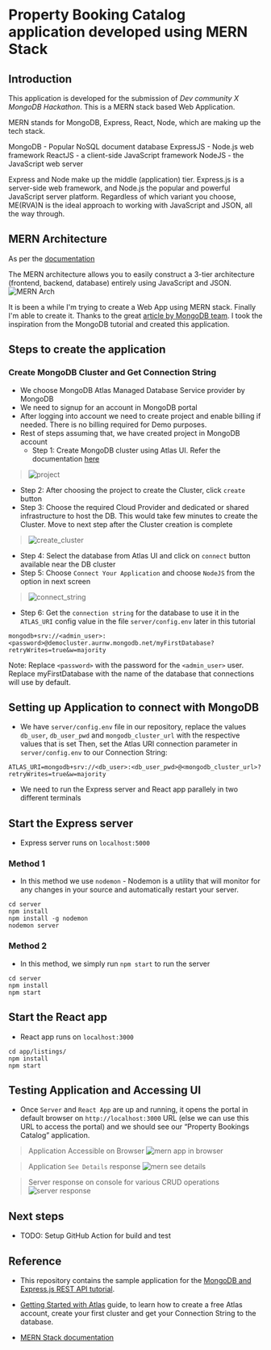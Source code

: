 # Property Booking Catalog application developed using MERN Stack 

## Introduction
This application is developed for the submission of *_Dev community X  MongoDB Hackathon_*. This is a MERN stack based Web Application. 

MERN stands for MongoDB, Express, React, Node, which are making up the tech stack.

MongoDB - Popular NoSQL document database
ExpressJS - Node.js web framework
ReactJS - a client-side JavaScript framework
NodeJS - the JavaScript web server

Express and Node make up the middle (application) tier. Express.js is a server-side web framework, and Node.js the popular and powerful JavaScript server platform. Regardless of which variant you choose, ME(RVA)N is the ideal approach to working with JavaScript and JSON, all the way through.

## MERN Architecture
As per the [documentation](https://www.mongodb.com/mern-stack)
>
The MERN architecture allows you to easily construct a 3-tier architecture (frontend, backend, database) entirely using JavaScript and JSON.
![MERN Arch](https://webimages.mongodb.com/_com_assets/cms/mern-stack-b9q1kbudz0.png?auto=format%2Ccompress)

It is been a while I'm trying to create a Web App using MERN stack. Finally I'm able to create it. Thanks to the great [article by MongoDB team](https://www.mongodb.com/languages/express-mongodb-rest-api-tutorial). I took the inspiration from the MongoDB tutorial and created this application.

## Steps to create the application
### Create MongoDB Cluster and Get Connection String
- We choose MongoDB Atlas Managed Database Service provider by MongoDB
- We need to signup for an account in MongoDB portal
- After logging into account we need to create project and enable billing if needed. There is no billing required for Demo purposes.
- Rest of steps assuming that, we have created project in MongoDB account
  - Step 1: Create MongoDB cluster using Atlas UI. Refer the documentation [here](https://docs.atlas.mongodb.com/getting-started/?_ga=2.209539858.187869111.1641820485-130312989.1641820485)
> ![project](https://github.com/chefgs/repo_images/blob/master/mongo-create-project-cluster.png?auto=format%2Ccompress)
  - Step 2: After choosing the project to create the Cluster, click `create` button
  - Step 3: Choose the required Cloud Provider and dedicated or shared infrastructure to host the DB. This would take few minutes to create the Cluster. Move to next step after the Cluster creation is complete
> ![create_cluster](https://github.com/chefgs/repo_images/blob/master/mongo-create-cluster.png?auto=format%2Ccompress)  
  - Step 4: Select the database from Atlas UI and click on `connect` button available near the DB cluster
  - Step 5: Choose `Connect Your Application` and choose `NodeJS` from the option in next screen
> ![connect_string](https://github.com/chefgs/repo_images/blob/master/mongo-connect-dbstring.png?auto=format%2Ccompress)
  - Step 6: Get the `connection string` for the database to use it in the `ATLAS_URI` config value in the file `server/config.env` later in this tutorial
```
mongodb+srv://<admin_user>:<password>@democluster.aurnw.mongodb.net/myFirstDatabase?retryWrites=true&w=majority
```
Note: Replace `<password>` with the password for the `<admin_user>` user. Replace myFirstDatabase with the name of the database that connections will use by default.

## Setting up Application to connect with MongoDB
- We have `server/config.env` file in our repository, replace the values `db_user`, `db_user_pwd` and `mongodb_cluster_url` with the respective values that is set
Then, set the Atlas URI connection parameter in `server/config.env` to our Connection String:
```
ATLAS_URI=mongodb+srv://<db_user>:<db_user_pwd>@<mongodb_cluster_url>?retryWrites=true&w=majority
```
- We need to run the Express server and React app parallely in two different terminals
## Start the Express server
- Express server runs on `localhost:5000`
### Method 1
- In this method we use `nodemon` - Nodemon is a utility that will monitor for any changes in your source and automatically restart your server.
```
cd server
npm install
npm install -g nodemon
nodemon server
```

### Method 2
- In this method, we simply run `npm start` to run the server
```
cd server
npm install
npm start
```

## Start the React app
- React app runs on `localhost:3000`
```
cd app/listings/
npm install
npm start
```
## Testing Application and Accessing UI
- Once `Server` and `React App` are up and running, it opens the portal in default browser on `http://localhost:3000` URL (else we can use this URL to access the portal) and we should see our “Property Bookings Catalog” application.

> Application Accessible on Browser
![mern app in browser](https://github.com/chefgs/repo_images/blob/master/mern_app.png?auto=format%2Ccompress)

> Application `See Details` response
![mern see details](https://github.com/chefgs/repo_images/blob/master/mern-app-seedetails.png?auto=format%2Ccompress)

> Server response on console for various CRUD operations
![server response](https://github.com/chefgs/repo_images/blob/master/mern-app-server-resp.png?auto=format%2Ccompress)

## Next steps
- TODO: Setup GitHub Action for build and test

## Reference
- This repository contains the sample application for the [MongoDB and Express.js REST API tutorial](https://www.mongodb.com/languages/express-mongodb-rest-api-tutorial).

- [Getting Started with Atlas](https://docs.atlas.mongodb.com/getting-started/) guide, to learn how to create a free Atlas account, create your first cluster and get your Connection String to the database. 

- [MERN Stack documentation](https://www.mongodb.com/mern-stack)